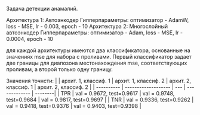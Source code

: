 Задача детекции анамалий.

Архитектура 1: Автоэнкодер Гипперпараметры: оптимизатор - AdamW, loss - MSE, lr - 0.003, epoch - 10
Архитектура 2: Многослойный автоэнкодер  Гипперпараметры: оптимизатор - Adam, loss - MSE, lr - 0.0004, epoch - 10

для каждой архитектуры имеются два классификатора, основанные на значениях mse для набора с проливами. 
Первый классификатор задает две границы для диапозона местонахождения mse, соответствующих проливам,
а второй только одну границу.

Значения точнсти:
|  | архит. 1, классиф. 1 | архит. 1, классиф. 2 | архит. 2, классиф. 1 | архит. 2, классиф. 2 |
| ---------- | ------------------- | --- | ------------- | --------|
| TPR | val = 0.9672, test=0.9617 | val = 0.9748, test=0.9684 | val = 0.9817, test=0.9697 |
| TNR | val = 0.9336, test=0.9262 | val = 0.9418, test=0.9376 | val = 0.9403, test=0.9398 |
